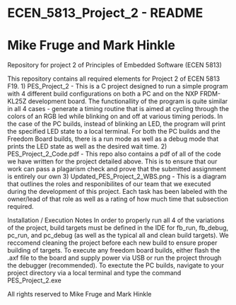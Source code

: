 # ECEN_5813_Project_2 - README
# Mike Fruge and Mark Hinkle

Repository for project 2 of Principles of Embedded Software (ECEN 5813)

This repository contains all required elements for Project 2 of ECEN 5813 F19.
    1) PES_Project_2 - This is a C project designed to run a simple program with 4 different build configurations on both a PC and on the NXP FRDM-KL25Z development board. The functionallity of the program is quite similar in all 4 cases - generate a timing routine that is aimed at cycling through the colors of an RGB led while blinking on and off at various timing periods. In the case of the PC builds, instead of blinking an LED, the program will print the specified LED state to a local terminal. For both the PC builds and the Freedom Board builds, there is a run mode as well as a debug mode that prints the LED state as well as the desired wait time.
    2) PES_Project_2_Code.pdf - This repo also contains a pdf of all of the code we have written for the project detailed above. This is to ensure that our work can pass a plagarism check and prove that the submitted assignment is entirely our own 
    3) Updated_PES_Project_2_WBS.png - This is a diagram that outlines the roles and responibilites of our team that we executed during the development of this project. Each task has been labeled with the owner/lead of that role as well as a rating of how much time that subsection required.
    
Installation / Execution Notes
    In order to properly run all 4 of the variations of the project, build targets must be defined in the IDE for fb_run, fb_debug, pc_run, and pc_debug (as well as the typical all and clean build targets). We reccomend cleaning the project before each new build to ensure proper building of targets. To execute any freedom board builds, either flash the .axf file to the board and supply power via USB or run the project through the debugger (recommended). To exectute the PC builds, navigate to your project directory via a local terminal and type the command PES_Project_2.exe
    
All rights reserved to Mike Fruge and Mark Hinkle
